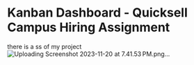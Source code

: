 # Kanban Dashboard - Quicksell Campus Hiring Assignment

  there is a ss of my project 
  ![Uploading Screenshot 2023-11-20 at 7.41.53 PM.png…]()
